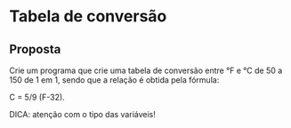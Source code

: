 # Tabela de conversão

## Proposta

Crie um programa que crie uma tabela de conversão entre °F e °C
de 50 a 150 de 1 em 1, sendo que a relação é obtida pela fórmula:

C = 5/9 (F-32).

DICA: atenção com o tipo das variáveis!
